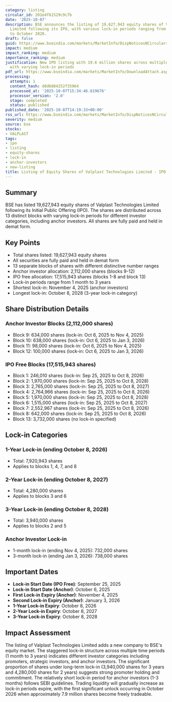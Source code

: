 ```yaml
---
category: listing
circular_id: 201e4f61529c9c7b
date: '2025-10-07'
description: BSE announces the listing of 19,627,943 equity shares of Valplast Technologies
  Limited following its IPO, with various lock-in periods ranging from November 2025
  to October 2028.
draft: false
guid: https://www.bseindia.com/markets/MarketInfo/DispNoticesNCirculars.aspx?Noticeid={B4BDD8ED-8053-47ED-8DDD-B6BEB7F2E16D}&noticeno=20251007-55&dt=10/07/2025&icount=55&totcount=76&flag=0
impact: medium
impact_ranking: medium
importance_ranking: medium
justification: New IPO listing with 19.6 million shares across multiple investor categories
  with varying lock-in periods
pdf_url: https://www.bseindia.com/markets/MarketInfo/DownloadAttach.aspx?id=20251007-55&attachedId=a3970b88-0189-4648-817f-492b7c2c4759
processing:
  attempts: 1
  content_hash: d8d6884252f35964
  processed_at: '2025-10-07T15:34:46.619676'
  processor_version: '2.0'
  stage: completed
  status: published
published_date: '2025-10-07T14:19:33+00:00'
rss_url: https://www.bseindia.com/markets/MarketInfo/DispNoticesNCirculars.aspx?Noticeid={B4BDD8ED-8053-47ED-8DDD-B6BEB7F2E16D}&noticeno=20251007-55&dt=10/07/2025&icount=55&totcount=76&flag=0
severity: medium
source: bse
stocks:
- VALPLAST
tags:
- ipo
- listing
- equity-shares
- lock-in
- anchor-investors
- new-listing
title: Listing of Equity Shares of Valplast Technologies Limited - IPO
---
```


## Summary

BSE has listed 19,627,943 equity shares of Valplast Technologies Limited following its Initial Public Offering (IPO). The shares are distributed across 13 distinct blocks with varying lock-in periods for different investor categories, including anchor investors. All shares are fully paid and held in demat form.

## Key Points

- Total shares listed: 19,627,943 equity shares
- All securities are fully paid and held in demat form
- 13 separate blocks of shares with different distinctive number ranges
- Anchor investor allocation: 2,112,000 shares (blocks 9-12)
- IPO free allocation: 17,515,943 shares (blocks 1-8 and block 13)
- Lock-in periods range from 1 month to 3 years
- Shortest lock-in: November 4, 2025 (anchor investors)
- Longest lock-in: October 8, 2028 (3-year lock-in category)

## Share Distribution Details

### Anchor Investor Blocks (2,112,000 shares)
- Block 9: 634,000 shares (lock-in: Oct 6, 2025 to Nov 4, 2025)
- Block 10: 638,000 shares (lock-in: Oct 6, 2025 to Jan 3, 2026)
- Block 11: 98,000 shares (lock-in: Oct 6, 2025 to Nov 4, 2025)
- Block 12: 100,000 shares (lock-in: Oct 6, 2025 to Jan 3, 2026)

### IPO Free Blocks (17,515,943 shares)
- Block 1: 246,010 shares (lock-in: Sep 25, 2025 to Oct 8, 2026)
- Block 2: 1,970,000 shares (lock-in: Sep 25, 2025 to Oct 8, 2028)
- Block 3: 2,765,000 shares (lock-in: Sep 25, 2025 to Oct 8, 2027)
- Block 4: 2,764,966 shares (lock-in: Sep 25, 2025 to Oct 8, 2026)
- Block 5: 1,970,000 shares (lock-in: Sep 25, 2025 to Oct 8, 2028)
- Block 6: 1,515,000 shares (lock-in: Sep 25, 2025 to Oct 8, 2027)
- Block 7: 2,552,967 shares (lock-in: Sep 25, 2025 to Oct 8, 2026)
- Block 8: 642,000 shares (lock-in: Sep 25, 2025 to Oct 8, 2026)
- Block 13: 3,732,000 shares (no lock-in specified)

## Lock-in Categories

### 1-Year Lock-in (ending October 8, 2026)
- Total: 7,920,943 shares
- Applies to blocks 1, 4, 7, and 8

### 2-Year Lock-in (ending October 8, 2027)
- Total: 4,280,000 shares
- Applies to blocks 3 and 6

### 3-Year Lock-in (ending October 8, 2028)
- Total: 3,940,000 shares
- Applies to blocks 2 and 5

### Anchor Investor Lock-in
- 1-month lock-in (ending Nov 4, 2025): 732,000 shares
- 3-month lock-in (ending Jan 3, 2026): 738,000 shares

## Important Dates

- **Lock-in Start Date (IPO Free)**: September 25, 2025
- **Lock-in Start Date (Anchor)**: October 6, 2025
- **First Lock-in Expiry (Anchor)**: November 4, 2025
- **Second Lock-in Expiry (Anchor)**: January 3, 2026
- **1-Year Lock-in Expiry**: October 8, 2026
- **2-Year Lock-in Expiry**: October 8, 2027
- **3-Year Lock-in Expiry**: October 8, 2028

## Impact Assessment

The listing of Valplast Technologies Limited adds a new company to BSE's equity market. The staggered lock-in structure across multiple time periods (1 month to 3 years) indicates different investor categories including promoters, strategic investors, and anchor investors. The significant proportion of shares under long-term lock-in (3,940,000 shares for 3 years and 4,280,000 shares for 2 years) suggests strong promoter holding and commitment. The relatively short lock-in period for anchor investors (1-3 months) follows SEBI guidelines. Trading liquidity will gradually increase as lock-in periods expire, with the first significant unlock occurring in October 2026 when approximately 7.9 million shares become freely tradeable.